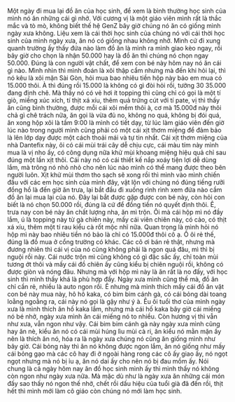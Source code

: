 Một ngày đi mua lại đồ ăn của học sinh, để xem là bình thường học sinh của mình nó ăn những cái gì nhở. Với cương vị là một giáo viên mình rất là thắc mắc và tò mò, không biết thế hệ GenZ bây giờ chúng nó ăn có giống mình ngày xưa không. Liệu xem là cái thời học sinh của chúng nó với cái thời học sinh của mình ngày xưa, ăn nó có giống nhau không nhở. Mình cứ đi xung quanh trường ấy thấy đứa nào làm đồ ăn là mình ra mình giao kèo ngay, rồi bây giờ cho chọn là nhận 50.000 hay là đồ ăn thì chúng nó chọn ngay 50.000. Đúng là con người vật chất, để xem con bé này hôm nay nó ăn cái gì nào. Mình nhìn thì mình đoán là xôi thập cẩm nhưng mà đến khi hỏi lại, thì nó kêu là xôi mặn Sài Gòn, hỏi mua bao nhiêu tiền hộp này bảo em mua có 15.000 thôi. À thì đúng rồi 15.000 là không có gì đòi hỏi rồi, tưởng 30 35.000 đang định chê. Mà thấy nó có vẻ hơi ít topping thì cũng chỉ có gọi là một tí giò, miếng xúc xích, tí thịt xá xíu, thêm quả trứng cút với tí pate, vị thì thấy ăn cũng bình thường, được mỗi cái xôi mềm thôi à, cơ mà 15.000đ này thôi chả gì chê trách nữa, ăn gọi là vừa đủ no, không no quá, không bị đói quá, ăn xong hộp xôi là tầm 9:00 là mình có tiết dạy, từ lúc làm giáo viên đến giờ lúc nào trong người mình cũng phải có một cái xịt thơm miệng để đảm bảo là lên lớp dạy được một cách thoải mái và tự tin nhất. Cái xịt thơm miệng của nhà Dantefix này, ôi có cái mùi trái cây dễ chịu cực, cái màu tím này mình mua là vị nho ấy, có công dụng nữa khử mùi khoang miệng hiệu quả chỉ sau đúng một lần xịt thôi. Cái này nó có cái thiết kế nắp xoáy tiện lợi dễ dùng lắm, mà trông nó nhỏ nhỏ cho nên lúc nào mình có thể mang được theo bên người luôn. Xịt khử mùi thơm tho sạch sẽ xong rồi thì mình vào mình chiến đấu với các em học sinh của mình đây, vật lộn với chúng nó đúng tiếng rưỡi đồng hồ là đến giờ ăn trưa, lại bắt đầu đi xuống rình rình xem đứa nào cầm đồ ăn lại mua lại của nó. Đây lại bắt được gặp được con bé này, còn hỏi con biết là nó chọn 50.000 rồi, đúng là cứ để đồng tiền nó quyết định thôi. Ê, trưa nay con bé này ăn chất lượng nha, ăn mì trộn. Ôi mà cái hộp mì nó đầy lắm, ú là topping này từ gà chiên này, mấy cái viên chiên này, có cảo, có thịt xá xíu, thêm một tí rau kiểu cà rốt mộc nhĩ nữa. Quan trọng là mình hỏi nó hộp mì này bao nhiêu tiền nó bảo là chỉ có 15.000đ thôi cô ạ. Ồ ôi rẻ thế, đúng là đồ mua ở cổng trường có khác. Các cô ơi bán rẻ thật, nhưng mà đương nhiên thì cái vị của nó cũng không phải là ngon quá đâu, mì thì bị nguội rồi này. Cái nước trộn mì cũng không có gì đặc sắc ấy, chỉ toàn mùi tương ớt thôi và mấy cái đồ chiên ấy cũng kiểu bị chiên nguội rồi, không có được giòn và nóng đâu. Nhưng mà với hộp mì này là ăn rất là no đấy, với học sinh thì mình thấy khá là phù hợp đấy. Ngày xưa mình cũng thế mà, đồ ăn chỉ cần rẻ, nhiều là auto ngon rồi. Ê nhưng mà mình thích mấy cái đồ ăn vặt con bé này mua này, hô hô kaka, có bim bim cánh gà, có cái bỏng dài toang loằng ngoằng ra, cái này nó gọi là gậy như ý à. Êu ôi tuổi thơ của mình ngày xưa là mình thích ăn hố kaka lắm, nhưng mà cái hố kaka bây giờ cái miếng nó bé nhở, ngày xưa mình ăn cái miếng nó to nhiều. Còn hương vị thì vẫn như xưa, vẫn ngon như vậy. Cái bim bim cánh gà này ngày xưa mình cũng hay ăn nè, kiểu ăn nó có cái mùi húng lìu mùi cà ri, ăn kiểu nó mằn mặn ấy nên là thích ăn nó, hóa ra là ngày xưa chúng nó cũng ăn giống mình như bây giờ. Cái bỏng này thì ăn nó không được ngon lắm, ăn nó giống như mấy cái bỏng gạo mà các cô hay đi ở ngoài hàng rong các cô ấy giao ấy, nó ngọt ngọt nhưng mà nó bị ỉu ạ, ăn nó dai ấy cho nên nó bị đau mồm ấy. Nói chung là cả ngày hôm nay ăn đồ học sinh mình ấy thì mình thấy nó không còn ngon như ngày xưa nữa. Mà mặc dù như là ngày xưa ăn những cái món đấy sao thấy nó ngon thế nhở, chết rồi dấu hiệu của tuổi già đã đến rồi, thịt hết thì mình mới làm cô giáo còn chúng nó mới làm học sinh.